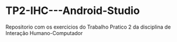 # TP2-IHC---Android-Studio
Repositorio com os exercicios do Trabalho Pratico 2 da disciplina de Interação Humano-Computador
